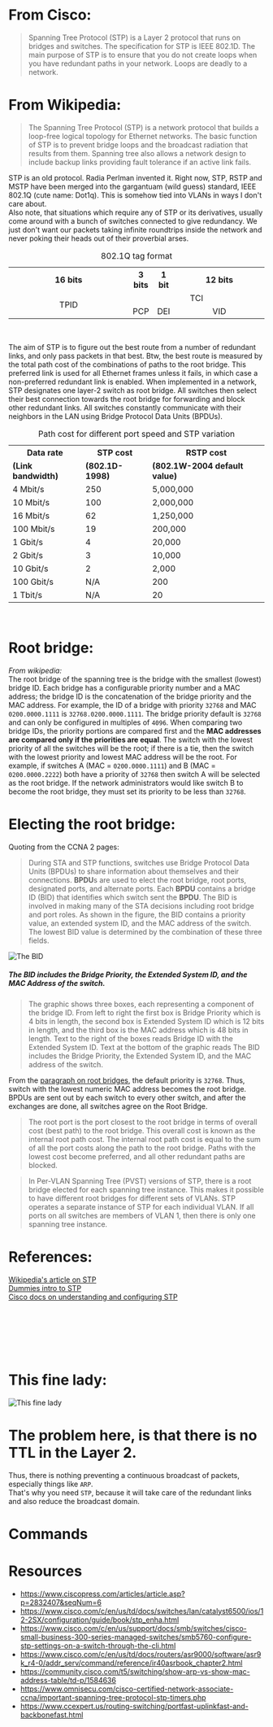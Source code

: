 # From Cisco:
>Spanning Tree Protocol (STP) is a Layer 2 protocol that runs on bridges and switches. The specification for STP is IEEE 802.1D. The main purpose of STP is to ensure that you do not create loops when you have redundant paths in your network. Loops are deadly to a network.
# From Wikipedia:
>The Spanning Tree Protocol (STP) is a network protocol that builds a loop-free logical topology for Ethernet networks. The basic function of STP is to prevent bridge loops and the broadcast radiation that results from them. Spanning tree also allows a network design to include backup links providing fault tolerance if an active link fails.

STP is an old protocol. Radia Perlman invented it. Right now, STP, RSTP and MSTP have been merged into the gargantuam (wild guess) standard, IEEE 802.1Q (cute name: Dot1q). This is somehow tied into VLANs in ways I don't care about.\
Also note, that situations which require any of STP or its derivatives, usually come around with a bunch of switches connected to give redundancy. We just don't want our packets taking infinite roundtrips inside the network and never poking their heads out of their proverbial arses.

<table class="wikitable" width="400px">
    <caption>802.1Q tag format
    </caption>
        <tbody>
            <tr>
                <th width="50%">16 bits</th>
                <th width="9.375%">3 bits</th>
                <th width="3.125%">1 bit</th>
                <th width="37.5%">12 bits</th>
            </tr>
            <tr>
                <td rowspan="2" align="center">TPID</td>
                <td colspan="3" align="center">TCI</td>
            </tr>
            <tr>
                <td align="center">PCP</td>
                <td align="center">DEI</td>
                <td align="center">VID</td>
            </tr>
        </tbody>
</table>

<br>

The aim of STP is to figure out the best route from a number of redundant links, and only pass packets in that best. Btw, the best route is measured by the total path cost of the combinations of paths to the root bridge. This preferred link is used for all Ethernet frames unless it fails, in which case a non-preferred redundant link is enabled. When implemented in a network, STP designates one layer-2 switch as root bridge. All switches then select their best connection towards the root bridge for forwarding and block other redundant links. All switches constantly communicate with their neighbors in the LAN using Bridge Protocol Data Units (BPDUs).

<table class="wikitable floatright">
    <caption>Path cost for different port speed and STP variation</caption>
    <tbody>
        <tr>
            <th>Data rate</th>
            <th>STP cost</th>
            <th>RSTP cost</th>
        </tr>
        <tr>
            <td><b>(Link bandwidth)</b></td>
            <td><b>(802.1D-1998)</b></td>
            <td><b>(802.1W-2004 default value)</b></td>
        </tr>
        <tr>
            <td>4&nbsp;Mbit/s</td>
            <td>250</td>
            <td>5,000,000</td>
        </tr>
        <tr>
            <td>10&nbsp;Mbit/s</td>
            <td>100</td>
            <td>2,000,000</td>
        </tr>
        <tr>
            <td>16&nbsp;Mbit/s</td>
            <td>62</td>
            <td>1,250,000</td>
        </tr>
        <tr>
            <td>100&nbsp;Mbit/s</td>
            <td>19</td>
            <td>200,000</td>
        </tr>
        <tr>
            <td>1&nbsp;Gbit/s</td>
            <td>4</td>
            <td>20,000</td>
        </tr>
        <tr>
            <td>2&nbsp;Gbit/s</td>
            <td>3</td>
            <td>10,000</td>
        </tr>
        <tr>
            <td>10&nbsp;Gbit/s</td>
            <td>2</td>
            <td>2,000</td>
        </tr>
        <tr>
            <td>100&nbsp;Gbit/s</td>
            <td>N/A</td>
            <td>200</td>
        </tr>
        <tr>
            <td>1&nbsp;Tbit/s</td>
            <td>N/A</td>
            <td>20</td>
        </tr>   
    </tbody>
</table>
<br>

# Root bridge:
*From wikipedia:*\
The root bridge of the spanning tree is the bridge with the smallest (lowest) bridge ID. Each bridge has a configurable priority number and a MAC address; the bridge ID is the concatenation of the bridge priority and the MAC address. For example, the ID of a bridge with priority `32768` and MAC `0200.0000.1111` is `32768.0200.0000.1111`. The bridge priority default is `32768` and can only be configured in multiples of `4096`. When comparing two bridge IDs, the priority portions are compared first and the **MAC addresses are compared only if the priorities are equal**. The switch with the lowest priority of all the switches will be the root; if there is a tie, then the switch with the lowest priority and lowest MAC address will be the root. For example, if switches A (MAC = `0200.0000.1111`) and B (MAC = `0200.0000.2222`) both have a priority of `32768` then switch A will be selected as the root bridge. If the network administrators would like switch B to become the root bridge, they must set its priority to be less than `32768`.

# Electing the root bridge:
Quoting from the CCNA 2 pages:
>During STA and STP functions, switches use Bridge Protocol Data Units (BPDUs) to share information about themselves and their connections. **BPDU**s are used to elect the root bridge, root ports, designated ports, and alternate ports. Each **BPDU** contains a bridge ID (BID) that identifies which switch sent the **BPDU**. The BID is involved in making many of the STA decisions including root bridge and port roles. As shown in the figure, the BID contains a priority value, an extended system ID, and the MAC address of the switch. The lowest BID value is determined by the combination of these three fields.

![The BID](https://upload.wikimedia.org/wikipedia/commons/a/a9/Spanning_tree_protocol_at_work_2.svg)
##### *The BID includes the Bridge Priority, the Extended System ID, and the MAC Address of the switch.*

>The graphic shows three boxes, each representing a component of the bridge ID. From left to right the first box is Bridge Priority which is 4 bits in length, the second box is Extended System ID which is 12 bits in length, and the third box is the MAC address which is 48 bits in length. Text to the right of the boxes reads Bridge ID with the Extended System ID. Text at the bottom of the graphic reads The BID includes the Bridge Priority, the Extended System ID, and the MAC address of the switch.

From the [paragraph on root bridges](#Root-bridge:), the default priority is `32768`. Thus, switch with the lowest numeric MAC address becomes the root bridge. BPDUs are sent out by each switch to every other switch, and after the exchanges are done, all switches agree on the Root Bridge.

>The root port is the port closest to the root bridge in terms of overall cost (best path) to the root bridge. This overall cost is known as the internal root path cost. The internal root path cost is equal to the sum of all the port costs along the path to the root bridge. Paths with the lowest cost become preferred, and all other redundant paths are blocked.

>In Per-VLAN Spanning Tree (PVST) versions of STP, there is a root bridge elected for each spanning tree instance. This makes it possible to have different root bridges for different sets of VLANs. STP operates a separate instance of STP for each individual VLAN. If all ports on all switches are members of VLAN 1, then there is only one spanning tree instance.

# References:
[Wikipedia's article on STP](https://en.wikipedia.org/wiki/Spanning_Tree_Protocol)\
[Dummies intro to STP](https://www.dummies.com/programming/networking/cisco/spanning-tree-protocol-stp-introduction/)\
[Cisco docs on understanding and configuring STP](https://www.cisco.com/c/en/us/support/docs/lan-switching/spanning-tree-protocol/5234-5.html)

<br><br><br><br><br>

# This fine lady:
![This fine lady](https://upload.wikimedia.org/wikipedia/commons/a/af/Radia_Perlman_2009.jpg)


# The problem here, is that there is no TTL in the Layer 2.

Thus, there is nothing preventing a continuous broadcast of packets, especially things like `ARP`.\
That's why you need `STP`, because it will take care of the redundant links and also reduce the broadcast domain.

# Commands



# Resources

- https://www.ciscopress.com/articles/article.asp?p=2832407&seqNum=6
- https://www.cisco.com/c/en/us/td/docs/switches/lan/catalyst6500/ios/12-2SX/configuration/guide/book/stp_enha.html
- https://www.cisco.com/c/en/us/support/docs/smb/switches/cisco-small-business-300-series-managed-switches/smb5760-configure-stp-settings-on-a-switch-through-the-cli.html
- https://www.cisco.com/c/en/us/td/docs/routers/asr9000/software/asr9k_r4-0/addr_serv/command/reference/ir40asrbook_chapter2.html
- https://community.cisco.com/t5/switching/show-arp-vs-show-mac-address-table/td-p/1584636
- https://www.omnisecu.com/cisco-certified-network-associate-ccna/important-spanning-tree-protocol-stp-timers.php
- https://www.ccexpert.us/routing-switching/portfast-uplinkfast-and-backbonefast.html
